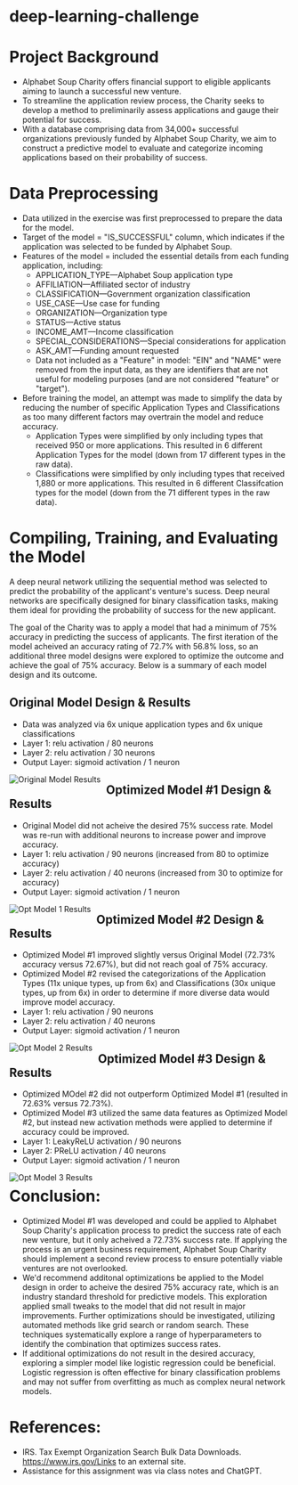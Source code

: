 # deep-learning-challenge

# Project Background
- Alphabet Soup Charity offers financial support to eligible applicants aiming to launch a successful new venture.
- To streamline the application review process, the Charity seeks to develop a method to preliminarily assess applications and gauge their potential for success.
- With a database comprising data from 34,000+ successful organizations previously funded by Alphabet Soup Charity, we aim to construct a predictive model to evaluate and categorize incoming applications based on their probability of success.

# Data Preprocessing

- Data utilized in the exercise was first preprocessed to prepare the data for the model. 
- Target of the model = "IS_SUCCESSFUL" column, which indicates if the application was selected to be funded by Alphabet Soup. 
- Features of the model = included the essential details from each funding application, including: 
  - APPLICATION_TYPE—Alphabet Soup application type
  - AFFILIATION—Affiliated sector of industry
  - CLASSIFICATION—Government organization classification
  - USE_CASE—Use case for funding
  - ORGANIZATION—Organization type
  - STATUS—Active status
  - INCOME_AMT—Income classification
  - SPECIAL_CONSIDERATIONS—Special considerations for application
  - ASK_AMT—Funding amount requested
  - Data not included as a "Feature" in model:  "EIN" and "NAME" were removed from the input data, as they are identifiers that are not useful for modeling purposes (and are not considered "feature" or "target").
- Before training the model, an attempt was made to simplify the data by reducing the number of specific Application Types and Classifications as too many different factors may overtrain the model and reduce accuracy.
  - Application Types were simplified by only including types that received 950 or more applications. This resulted in 6 different Application Types for the model (down from 17 different types in the raw data). 
  - Classifications were simplified by only including types that received 1,880 or more applications. This resulted in 6 different Classifcation types for the model (down from the 71 different types in the raw data).

# Compiling, Training, and Evaluating the Model

A deep neural network utilizing the sequential method was selected to predict the probability of the applicant's venture's sucess. Deep neural networks are specifically designed for binary classification tasks, making them ideal for providing the probability of success for the new applicant. 

The goal of the Charity was to apply a model that had a minimum of 75% accuracy in predicting the success of applicants. The first iteration of the model acheived an accuracy rating of 72.7% with 56.8% loss, so an additional three model designs were explored to optimize the outcome and achieve the goal of 75% accuracy. Below is a summary of each model design and its outcome. 

## Original Model Design & Results
- Data was analyzed via 6x unique application types and 6x unique classifications
- Layer 1: relu activation / 80 neurons
- Layer 2: relu activation / 30 neurons
- Output Layer: sigmoid activation / 1 neuron

<img src="https://github.com/mbz4b8/deep-learning-challenge/blob/main/Model_Results/AlpahbetSoupCharity_Original_Accuracy.png" alt="Original Model Results" style="float:left; margin-right:10px;" />

## Optimized Model #1 Design & Results   
- Original Model did not acheive the desired 75% success rate. Model was re-run with additional neurons to increase power and improve accuracy.
- Layer 1: relu activation / 90 neurons (increased from 80 to optimize accuracy)
- Layer 2: relu activation / 40 neurons (increased from 30 to optimize for accuracy)
- Output Layer: sigmoid activation / 1 neuron

<img src="https://github.com/mbz4b8/deep-learning-challenge/blob/main/Model_Results/AlpahbetSoupCharity_o1_Accuracy.png" alt="Opt Model 1 Results" style="float:left; margin-right:10px;" />

## Optimized Model #2 Design & Results   
- Optimized Model #1 improved slightly versus Original Model (72.73% accuracy versus 72.67%), but did not reach goal of 75% accuracy.
- Optimized Model #2 revised the categorizations of the Application Types (11x unique types, up from 6x) and Classifications (30x unique types, up from 6x) in order to determine if more diverse data would improve model accuracy. 
- Layer 1: relu activation / 90 neurons
- Layer 2: relu activation / 40 neurons
- Output Layer: sigmoid activation / 1 neuron

<img src="https://github.com/mbz4b8/deep-learning-challenge/blob/main/Model_Results/AlpahbetSoupCharity_o2_Accuracy.png" alt="Opt Model 2 Results" style="float:left; margin-right:10px;" /> 

## Optimized Model #3 Design & Results   
- Optimized MOdel #2 did not outperform Optimized Model #1 (resulted in 72.63% versus 72.73%).
- Optimized Model #3 utilized the same data features as Optimized Model #2, but instead new activation methods were applied to determine if accuracy could be improved. 
- Layer 1: LeakyReLU activation / 90 neurons
- Layer 2: PReLU activation / 40 neurons
- Output Layer: sigmoid activation / 1 neuron

<img src="https://github.com/mbz4b8/deep-learning-challenge/blob/main/Model_Results/AlpahbetSoupCharity_o3_Accuracy.png" alt="Opt Model 3 Results" style="float:left; margin-right:10px;" /> 


# Conclusion: 
- Optimized Model #1 was developed and could be applied to Alphabet Soup Charity's application process to predict the success rate of each new venture, but it only acheived a 72.73% success rate. If applying the process is an urgent business requirement, Alphabet Soup Charity should implement a second review process to ensure potentially viable ventures are not overlooked. 
- We'd recommend additonal optimizations be applied to the Model design in order to acheive the desired 75% accuracy rate, which is an industry standard threshold for predictive models. This exploration applied small tweaks to the model that did not result in major improvements. Further optimizations should be investigated, utilizing automated methods like grid search or random search. These techniques systematically explore a range of hyperparameters to identify the combination that optimizes success rates.
- If additional optimizations do not result in the desired accuracy, exploring a simpler model like logistic regression could be beneficial. Logistic regression is often effective for binary classification problems and may not suffer from overfitting as much as complex neural network models.

# References:
- IRS. Tax Exempt Organization Search Bulk Data Downloads. https://www.irs.gov/Links to an external site.
- Assistance for this assignment was via class notes and ChatGPT. 
